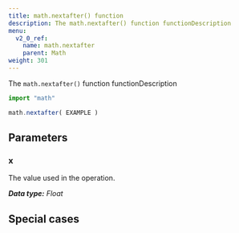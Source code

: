 ```yaml
---
title: math.nextafter() function
description: The math.nextafter() function functionDescription
menu:
  v2_0_ref:
    name: math.nextafter
    parent: Math
weight: 301
---
```


The `math.nextafter()` function functionDescription

```js
import "math"

math.nextafter( EXAMPLE )
```

## Parameters

### x
The value used in the operation.

_**Data type:** Float_

## Special cases
```js

```
